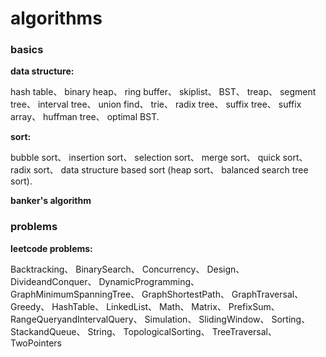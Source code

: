 # algorithms

### basics

**data structure:**

hash table、 binary heap、 ring buffer、 skiplist、
BST、 treap、 segment tree、 interval tree、 union find、
trie、 radix tree、 suffix tree、 suffix array、
huffman tree、 optimal BST.

**sort:**

bubble sort、 insertion sort、 selection sort、
merge sort、 quick sort、 radix sort、
data structure based sort (heap sort、 balanced search tree sort).

**banker's algorithm**


### problems

**leetcode problems:**

Backtracking、
BinarySearch、
Concurrency、
Design、
DivideandConquer、
DynamicProgramming、
GraphMinimumSpanningTree、
GraphShortestPath、
GraphTraversal、
Greedy、
HashTable、
LinkedList、
Math、
Matrix、
PrefixSum、
RangeQueryandIntervalQuery、
Simulation、
SlidingWindow、
Sorting、
StackandQueue、
String、
TopologicalSorting、
TreeTraversal、
TwoPointers

